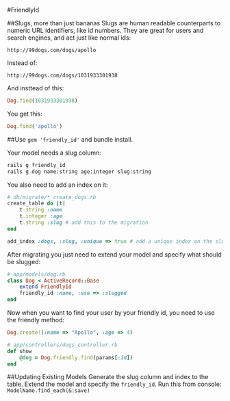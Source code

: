 #FriendlyId

##Slugs, more than just bananas
Slugs are human readable counterparts to numeric URL identifiers, like
id numbers. They are great for users and search engines, and act just 
like normal ids:  
```url
http://99dogs.com/dogs/apollo
```
Instead of:
```url
http://99dogs.com/dogs/1031933301938
```
And insttead of this:
```ruby
Dog.find(1031933301938)
```
You get this:
```ruby
Dog.find('apollo')
```

##Use
`gem 'friendly_id'` and bundle install.

Your model needs a slug column:
```bash
rails g friendly_id
rails g dog name:string age:integer slug:string
```

You also need to add an index on it:
```ruby
# db/migrate/*_create_dogs.rb
create_table do |t|
    t.string :name
    t.integer :age
    t.string :slug # add this to the migration
end

add_index :dogs, :slug, :unique => true # add a unique index on the slug
```

After migrating you just need to extend your model and specify what
should be slugged:

```ruby
# app/models/dog.rb
class Dog < ActiveRecord::Base
    extend FriendlyId
    friendly_id :name, :use => :slugged
end
```

Now when you want to find your user by your friendly id, you need to use
the friendly method:
```ruby
Dog.create!(:name => "Apollo", :age => 4)
```
```ruby
# app/controllers/dogs_controller.rb
def show
    @dog = Dog.friendly.find(params[:id])
end
```

##Updating Existing Models
Generate the slug column and index to the table. Extend the model and
specify the `friendly_id`. Run this from console:
`ModelName.find_each(&:save)`
